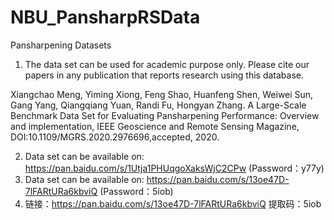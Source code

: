 # NBU_PansharpRSData
Pansharpening Datasets

1. The data set can be used for academic purpose only. Please cite our papers in any publication 
that reports research using this database.

Xiangchao Meng, Yiming Xiong, Feng Shao, Huanfeng Shen, Weiwei Sun, Gang Yang, Qiangqiang Yuan, 
Randi Fu, Hongyan Zhang. A Large-Scale Benchmark Data Set for Evaluating Pansharpening Performance: 
Overview and implementation, IEEE Geoscience and Remote Sensing Magazine, 
DOI:10.1109/MGRS.2020.2976696,accepted, 2020.

2. Data set can be available on:  https://pan.baidu.com/s/1Utja1PHUqgoXaksWjC2CPw (Password：y77y)
3. Data set can be available on:  https://pan.baidu.com/s/13oe47D-7lFARtURa6kbviQ (Password：5iob)
4. 链接：https://pan.baidu.com/s/13oe47D-7lFARtURa6kbviQ 提取码：5iob
